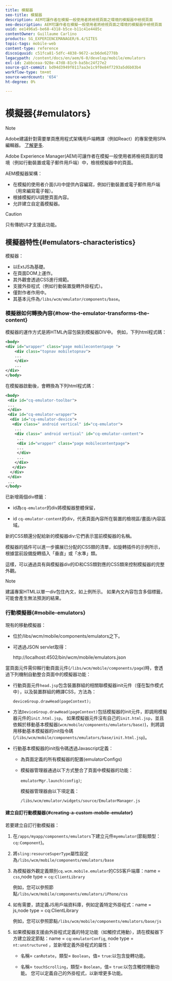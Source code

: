 ```yaml
---
title: 模擬器
seo-title: 模擬器
description: AEM可讓作者在模擬一般使用者將檢視頁面之環境的模擬器中檢視頁面
seo-description: AEM可讓作者在模擬一般使用者將檢視頁面之環境的模擬器中檢視頁面
uuid: ee1496a5-be68-4318-b5ce-b11c41e4485c
contentOwner: Guillaume Carlino
products: SG_EXPERIENCEMANAGER/6.4/SITES
topic-tags: mobile-web
content-type: reference
discoiquuid: c51fca81-5dfc-4838-9672-acb6de62778b
legacypath: /content/docs/en/aem/6-0/develop/mobile/emulators
exl-id: 2abbceaa-928e-47d8-81c9-ba5bc24f27e2
source-git-commit: bd94d3949f0117aa3e1c9f0e84f7293a5d6b03b4
workflow-type: tm+mt
source-wordcount: '654'
ht-degree: 0%

---
```


# 模擬器{#emulators}

>[!NOTE]
>
>Adobe建議針對需要單頁應用程式架構用戶端轉譯（例如React）的專案使用SPA編輯器。 [了解更多](/help/sites-developing/spa-overview.md).

Adobe Experience Manager(AEM)可讓作者在模擬一般使用者將檢視頁面的環境（例如行動裝置或電子郵件用戶端）中，檢視模擬器中的頁面。

AEM模擬器架構：

* 在模擬的使用者介面(UI)中提供內容編寫，例如行動裝置或電子郵件用戶端（用來編寫電子報）。
* 根據模擬的UI調整頁面內容。
* 允許建立自定義模擬器。

>[!CAUTION]
>
>只有傳統UI才支援此功能。

## 模擬器特性{#emulators-characteristics}

模擬器：

* 以ExtJS為基礎。
* 在頁面DOM上運作。
* 其外觀會透過CSS進行規範。
* 支援外掛程式（例如行動裝置旋轉外掛程式）。
* 僅對作者作用中。
* 其基本元件為`/libs/wcm/emulator/components/base`。

### 模擬器如何轉換內容{#how-the-emulator-transforms-the-content}

模擬器的運作方式是將HTML內容包裝到模擬器DIV中。 例如，下列html程式碼：

```xml
<body>
<div id="wrapper" class="page mobilecontentpage ">
    <div class="topnav mobiletopnav">
    ...
    </div>
    ...
</div>
</body>
```

在模擬器啟動後，會轉換為下列html程式碼：

```xml
<body>
 <div id="cq-emulator-toolbar">
 ...
 </div>
 <div id="cq-emulator-wrapper">
  <div id="cq-emulator-device">
   <div class=" android vertical" id="cq-emulator">
    ...
    <div class=" android vertical" id="cq-emulator-content">
     ...
     <div id="wrapper" class="page mobilecontentpage">
     ...
     </div>
     ...
    </div>
   </div>
  </div>
 </div>
 ...
</body>
```

已新增兩個div標籤：

* id為`cq-emulator`的div將模擬器整體保留，

* id `cq-emulator-content`的div，代表頁面內容所在裝置的檢視區/畫面/內容區域。

新的CSS類還分配給新的模擬器div:它們表示當前模擬器的名稱。

模擬器的插件可以進一步擴展已分配的CSS類的清單，如旋轉插件的示例所示，根據當前設備旋轉插入「垂直」或「水準」類。

這樣，可以通過具有與模擬器div的ID和CSS類對應的CSS類來控制模擬器的完整外觀。

>[!NOTE]
>
>建議專案HTML以單一div包住內文，如上例所示。 如果內文內容包含多個標籤，可能會產生無法預測的結果。

### 行動模擬器{#mobile-emulators}

現有的移動模擬器：

* 位於/libs/wcm/mobile/components/emulators之下。
* 可透過JSON servlet取得：

   http://localhost:4502/bin/wcm/mobile/emulators.json

當頁面元件需仰賴行動頁面元件(`/libs/wcm/mobile/components/page`)時，會透過下列機制自動整合頁面中的模擬器功能：

* 行動頁面元件`head.jsp`包含裝置群組的相關聯模擬器init元件（僅在製作模式中），以及裝置群組的轉譯CSS，方法為：

   `deviceGroup.drawHead(pageContext);`

* 方法`DeviceGroup.drawHead(pageContext)`包括模擬器的init元件，即調用模擬器元件的`init.html.jsp`。 如果模擬器元件沒有自己的`init.html.jsp`，並且依賴於移動基本模擬器(`wcm/mobile/components/emulators/base)`)，則將調用移動基本模擬器的init指令碼(`/libs/wcm/mobile/components/emulators/base/init.html.jsp`)。

* 行動基本模擬器的init指令碼透過Javascript定義：

   * 為頁面定義的所有模擬器的配置(emulatorConfigs)
   * 模擬器管理器通過以下方式整合了頁面中模擬器的功能：

      `emulatorMgr.launch(config)`;

      模擬器管理器由以下項定義：

      `/libs/wcm/emulator/widgets/source/EmulatorManager.js`

#### 建立自訂行動模擬器{#creating-a-custom-mobile-emulator}

若要建立自訂行動模擬器：

1. 在`/apps/myapp/components/emulators`下建立元件`myemulator`(節點類型：`cq:Component`)。

1. 將`sling:resourceSuperType`屬性設定為`/libs/wcm/mobile/components/emulators/base`

1. 為模擬器外觀定義類別`cq.wcm.mobile.emulator`的CSS客戶端庫：name = `css`,node type = `cq:ClientLibrary`

   例如，您可以參照節點`/libs/wcm/mobile/components/emulators/iPhone/css`

1. 如有需要，請定義JS用戶端資料庫，例如定義特定外掛程式：name = js,node type = cq:ClientLibrary

   例如，您可以參照節點`/libs/wcm/mobile/components/emulators/base/js`

1. 如果模擬器支援由外掛程式定義的特定功能（如觸控式捲動），請在模擬器下方建立設定節點：name = `cq:emulatorConfig`, node type = `nt:unstructured` ，並新增定義外掛程式的屬性：

   * 名稱= `canRotate`，類型= `Boolean`，值= `true`:以包含旋轉功能。

   * 名稱= `touchScrolling`，類型= `Boolean`，值= `true`:以包含觸控捲動功能。
   您可以定義自己的外掛程式，以新增更多功能。
